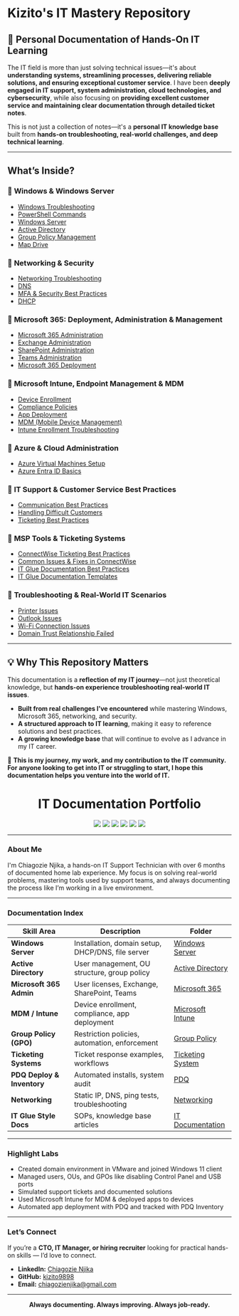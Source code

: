 
# Kizito's IT Mastery Repository  
## 📍 Personal Documentation of Hands-On IT Learning  

The IT field is more than just solving technical issues—it's about **understanding systems, streamlining processes, delivering reliable solutions, and ensuring exceptional customer service**. I have been **deeply engaged in IT support, system administration, cloud technologies, and cybersecurity**, while also focusing on **providing excellent customer service and maintaining clear documentation through detailed ticket notes**.  

This is not just a collection of notes—it's a **personal IT knowledge base** built from **hands-on troubleshooting, real-world challenges, and deep technical learning**.  

---

##  What’s Inside?  

### 🔹 **Windows & Windows Server**  
- [Windows Troubleshooting](Windows/Windows-Troubleshooting.md)
- [PowerShell Commands](Windows/PowerShell-Commands.md) 
- [Windows Server](Windows/Windows-Server.md)
- [Active Directory](Windows/Active-Directory.md)
- [Group Policy Management](Windows/Group-Policy-Management.md)  
- [Map Drive](Windows/Mapping-Drive.md)

### 🔹 **Networking & Security**  
- [Networking Troubleshooting](Network/Networking-Troubleshooting.md)  
- [DNS](Network/DNS.md)
- [MFA & Security Best Practices](Security/MFA-Security-Practices.md)  
- [DHCP](Network/DHCP)

### 🔹 **Microsoft 365: Deployment, Administration & Management**  
- [Microsoft 365 Administration](Microsoft365/Microsoft-365-Administration.md) 
- [Exchange Administration](Microsoft365/Exchange-Administration.md)  
- [SharePoint Administration](Microsoft365/SharePoint-Administration.md)  
- [Teams Administration](Microsoft365/Teams-Administration.md)  
- [Microsoft 365 Deployment](Microsoft365/Microsoft-365-Deployment.md)  

### 🔹 **Microsoft Intune, Endpoint Management & MDM**  
- [Device Enrollment](Intune/Device-Enrollment.md)  
- [Compliance Policies](Intune/Compliance-Policies.md)  
- [App Deployment](Intune/App-Deployment.md)  
- [MDM (Mobile Device Management)](Intune/MDM-Basics.md) 
- [Intune Enrollment Troubleshooting](Intune/Enrollment-Troubleshooting.md) 

### 🔹 **Azure & Cloud Administration**  
- [Azure Virtual Machines Setup](Azure/Virtual-Machines-Setup.md)  
- [Azure Entra ID Basics](Azure/Entra-ID-Fundamentals.md)

### 🔹 **IT Support & Customer Service Best Practices**  
- [Communication Best Practices](CustomerService/Communication-Best-Practices.md)  
- [Handling Difficult Customers](CustomerService/Handling-Difficult-Customers.md)  
- [Ticketing Best Practices](CustomerService/Ticketing-Best-Practices.md)  

### 🔹 **MSP Tools & Ticketing Systems**  
- [ConnectWise Ticketing Best Practices](ConnectWise/Ticketing-Best-Practices.md)  
- [Common Issues & Fixes in ConnectWise](ConnectWise/Common-Issues-Fixes.md)  
- [IT Glue Documentation Best Practices](ITGlue/Documentation-Best-Practices.md)  
- [IT Glue Documentation Templates](ITGlue/IT-Documentation-Templates.md)  

### 🔹 **Troubleshooting & Real-World IT Scenarios**  
- [Printer Issues](Troubleshooting/Printer-Issues.md)  
- [Outlook Issues](Troubleshooting/Outlook-Issues.md)  
- [Wi-Fi Connection Issues](Troubleshooting/WiFi-Connection-Issues.md)   
- [Domain Trust Relationship Failed](Troubleshooting/Domain-Trust-Relationship-Failed.md) 

---

## 💡 Why This Repository Matters  

This documentation is a **reflection of my IT journey**—not just theoretical knowledge, but **hands-on experience troubleshooting real-world IT issues**.  

- **Built from real challenges I’ve encountered** while mastering Windows, Microsoft 365, networking, and security.  
- **A structured approach to IT learning**, making it easy to reference solutions and best practices.  
- **A growing knowledge base** that will continue to evolve as I advance in my IT career.  

🚀 **This is my journey, my work, and my contribution to the IT community. For anyone looking to get into IT or struggling to start, I hope this documentation helps you venture into the world of IT.**


<h1 align="center">IT Documentation Portfolio</h1>

<p align="center">
  <img src="https://img.shields.io/badge/Windows_Server-2019/2022-blue?logo=windows&logoColor=white" />
  <img src="https://img.shields.io/badge/Active_Directory-User_Management-blueviolet?logo=microsoft&logoColor=white" />
  <img src="https://img.shields.io/badge/Intune-MDM/MAM-lightgrey?logo=microsoft&logoColor=white" />
  <img src="https://img.shields.io/badge/Microsoft_365-Admin-orange?logo=microsoft&logoColor=white" />
  <img src="https://img.shields.io/badge/Ticketing-Freshdesk/Zendesk-success?logo=freshdesk&logoColor=white" />
  <img src="https://img.shields.io/badge/PDQ_Deploy-Silent_Install-lightblue?logo=windows&logoColor=white" />
</p>

---

### **About Me**  
I'm Chiagozie Njika, a hands-on IT Support Technician with over 6 months of documented home lab experience. My focus is on solving real-world problems, mastering tools used by support teams, and always documenting the process like I’m working in a live environment.

---

### **Documentation Index**

| Skill Area                 | Description                                       | Folder                                   |
| -------------------------- | ------------------------------------------------- | ---------------------------------------- |
| **Windows Server**         | Installation, domain setup, DHCP/DNS, file server | [Windows Server](./Windows%20Server)     |
| **Active Directory**       | User management, OU structure, group policy       | [Active Directory](./Active%20Directory) |
| **Microsoft 365 Admin**    | User licenses, Exchange, SharePoint, Teams        | [Microsoft 365](./Microsoft%20365)       |
| **MDM / Intune**           | Device enrollment, compliance, app deployment     | [Microsoft Intune](./Microsoft%20Intune) |
| **Group Policy (GPO)**     | Restriction policies, automation, enforcement     | [Group Policy](./Group%20Policy)         |
| **Ticketing Systems**      | Ticket response examples, workflows               | [Ticketing System](./Ticketing%20System) |
| **PDQ Deploy & Inventory** | Automated installs, system audit                  | [PDQ](./PDQ)                             |
| **Networking**             | Static IP, DNS, ping tests, troubleshooting       | [Networking](./Networking)               |
| **IT Glue Style Docs**     | SOPs, knowledge base articles                     | [IT Documentation](./IT%20Documentation) |

---

### **Highlight Labs**

- Created domain environment in VMware and joined Windows 11 client  
- Managed users, OUs, and GPOs like disabling Control Panel and USB ports  
- Simulated support tickets and documented solutions  
- Used Microsoft Intune for MDM & deployed apps to devices  
- Automated app deployment with PDQ and tracked with PDQ Inventory  

---

### **Let’s Connect**

If you’re a **CTO, IT Manager, or hiring recruiter** looking for practical hands-on skills — I’d love to connect.

- **LinkedIn:** [Chiagozie Njika](https://www.linkedin.com/in/chiagozie-njika-a24660284)  
- **GitHub:** [kizito9898](https://github.com/kizito9898)  
- **Email:** chiagozienjika@gmail.com  

---

<p align="center">
  <strong>Always documenting. Always improving. Always job-ready.</strong>
</p>

